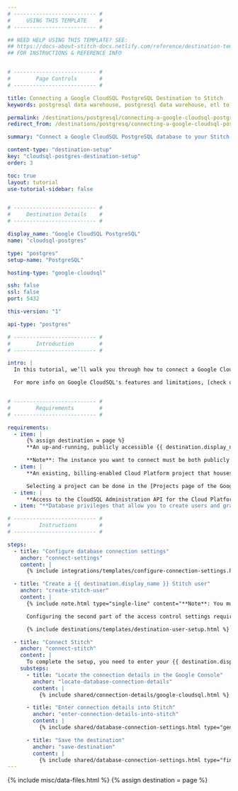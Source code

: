 ```yaml
---
# -------------------------- #
#     USING THIS TEMPLATE    #
# -------------------------- #

## NEED HELP USING THIS TEMPLATE? SEE:
## https://docs-about-stitch-docs.netlify.com/reference/destination-templates/destination-setup/
## FOR INSTRUCTIONS & REFERENCE INFO


# -------------------------- #
#        Page Controls       #
# -------------------------- #

title: Connecting a Google CloudSQL PostgreSQL Destination to Stitch
keywords: postgresql data warehouse, postgresql data warehouse, etl to postgres, postgres etl, postgresql etl, cloudsql postgres, cloudsql postgresql, cloudsql data warehouse

permalink: /destinations/postgresql/connecting-a-google-cloudsql-postgresql-data-warehouse
redirect_from: /destinations/postgresq/connecting-a-google-cloudsql-postgresql-data-warehouse

summary: "Connect a Google CloudSQL PostgreSQL database to your Stitch account as a destination."

content-type: "destination-setup"
key: "cloudsql-postgres-destination-setup"
order: 3

toc: true
layout: tutorial
use-tutorial-sidebar: false


# -------------------------- #
#     Destination Details    #
# -------------------------- #

display_name: "Google CloudSQL PostgreSQL"
name: "cloudsql-postgres"

type: "postgres"
setup-name: "PostgreSQL"

hosting-type: "google-cloudsql"

ssh: false
ssl: false
port: 5432

this-version: "1"

api-type: "postgres"

# -------------------------- #
#        Introduction        #
# -------------------------- #

intro: |
  In this tutorial, we’ll walk you through how to connect a Google CloudSQL PostgreSQL instance to Stitch as a destination.

  For more info on Google CloudSQL's features and limitations, [check out the official Google documentation](https://cloud.google.com/sql/docs/postgres/){:target="new"}.


# -------------------------- #
#        Requirements        #
# -------------------------- #

requirements:
  - item: |
      {% assign destination = page %}
      **An up-and-running, publicly accessible {{ destination.display_name }} instance.** Instructions for creating a {{ destination.display_name }} destination are outside the scope of this tutorial; our instructions assume that you have an instance up and running. For help getting started with {{ destination.display_name }}, refer to [Google's documentation](https://cloud.google.com/sql/docs/postgres/create-instance){:target="new"}.

      **Note**: The instance you want to connect must be both publicly accessible and running PostgreSQL version 9.3 or higher.
  - item: |
      **An existing, billing-enabled Cloud Platform project that houses the instance**. Even if you're using the Free option, [billing must be enabled](https://support.google.com/cloud/answer/6293499#enable-billing){:target="new"} for the project or Stitch will encounter connection issues.

      Selecting a project can be done in the [Projects page of the Google Console](https://console.cloud.google.com/project){:target="new"}.
  - item: |
      **Access to the CloudSQL Administration API for the Cloud Platform Project housing the instance**. Refer to [Google's documentation](https://console.cloud.google.com/flows/enableapi?apiid=sqladmin){:target="new"} for more info.
  - item: "**Database privileges that allow you to create users and grant privileges.** This is required to create a database user for Stitch."

# -------------------------- #
#         Instructions       #
# -------------------------- #

steps:
  - title: "Configure database connection settings"
    anchor: "connect-settings"
    content: |
      {% include integrations/templates/configure-connection-settings.html %}

  - title: "Create a {{ destination.display_name }} Stitch user"
    anchor: "create-stitch-user"
    content: |
      {% include note.html type="single-line" content="**Note**: You must have the ability to create a user and grant privileges to complete this step." %}

      Configuring the second part of the access control settings requires creating a database user for Stitch. This guide will use the psql method to create the user, which requires the use of a SQL client.

      {% include destinations/templates/destination-user-setup.html %}

  - title: "Connect Stitch"
    anchor: "connect-stitch"
    content: |
      To complete the setup, you need to enter your {{ destination.display_name }} connection details into the {{ app.page-names.dw-settings }} page in Stitch.
    substeps:
      - title: "Locate the connection details in the Google Console"
        anchor: "locate-database-connection-details"
        content: |
          {% include shared/connection-details/google-cloudsql.html %}

      - title: "Enter connection details into Stitch"
        anchor: "enter-connection-details-into-stitch"
        content: |
          {% include shared/database-connection-settings.html type="general" %}

      - title: "Save the destination"
        anchor: "save-destination"
        content: |
          {% include shared/database-connection-settings.html type="finish-up" %}
---
```

{% include misc/data-files.html %}
{% assign destination = page %}